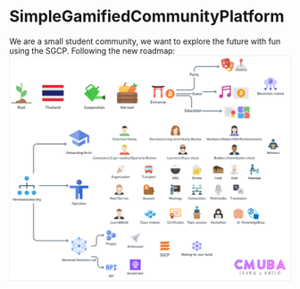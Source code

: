 # SimpleGamifiedCommunityPlatform
We are a small student community, we want to explore the future with fun using the SGCP.
Following the new roadmap:
![](https://raw.githubusercontent.com/jhfnetboy/MarkDownImg/main/img/202401261039277.png)

